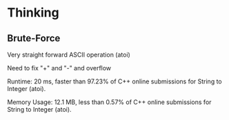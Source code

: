 # Thinking

## Brute-Force

Very straight forward ASCII operation (atoi)

Need to fix "+" and "-" and overflow





Runtime: 20 ms, faster than 97.23% of C++ online submissions for String to Integer (atoi).

Memory Usage: 12.1 MB, less than 0.57% of C++ online submissions for String to Integer (atoi).